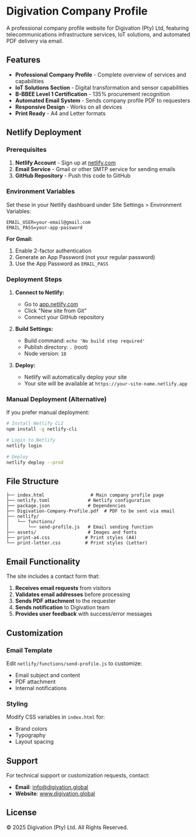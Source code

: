 # Digivation Company Profile

A professional company profile website for Digivation (Pty) Ltd, featuring telecommunications infrastructure services, IoT solutions, and automated PDF delivery via email.

## Features

- **Professional Company Profile** - Complete overview of services and capabilities
- **IoT Solutions Section** - Digital transformation and sensor capabilities
- **B-BBEE Level 1 Certification** - 135% procurement recognition
- **Automated Email System** - Sends company profile PDF to requesters
- **Responsive Design** - Works on all devices
- **Print Ready** - A4 and Letter formats

## Netlify Deployment

### Prerequisites

1. **Netlify Account** - Sign up at [netlify.com](https://netlify.com)
2. **Email Service** - Gmail or other SMTP service for sending emails
3. **GitHub Repository** - Push this code to GitHub

### Environment Variables

Set these in your Netlify dashboard under Site Settings > Environment Variables:

```
EMAIL_USER=your-email@gmail.com
EMAIL_PASS=your-app-password
```

**For Gmail:**

1. Enable 2-factor authentication
2. Generate an App Password (not your regular password)
3. Use the App Password as `EMAIL_PASS`

### Deployment Steps

1. **Connect to Netlify:**

   - Go to [app.netlify.com](https://app.netlify.com)
   - Click "New site from Git"
   - Connect your GitHub repository

2. **Build Settings:**

   - Build command: `echo 'No build step required'`
   - Publish directory: `.` (root)
   - Node version: `18`

3. **Deploy:**
   - Netlify will automatically deploy your site
   - Your site will be available at `https://your-site-name.netlify.app`

### Manual Deployment (Alternative)

If you prefer manual deployment:

```bash
# Install Netlify CLI
npm install -g netlify-cli

# Login to Netlify
netlify login

# Deploy
netlify deploy --prod
```

## File Structure

```
├── index.html                 # Main company profile page
├── netlify.toml              # Netlify configuration
├── package.json              # Dependencies
├── Digivation-Company-Profile.pdf  # PDF to be sent via email
├── netlify/
│   └── functions/
│       └── send-profile.js   # Email sending function
├── assets/                   # Images and fonts
├── print-a4.css             # Print styles (A4)
└── print-letter.css         # Print styles (Letter)
```

## Email Functionality

The site includes a contact form that:

1. **Receives email requests** from visitors
2. **Validates email addresses** before processing
3. **Sends PDF attachment** to the requester
4. **Sends notification** to Digivation team
5. **Provides user feedback** with success/error messages

## Customization

### Email Template

Edit `netlify/functions/send-profile.js` to customize:

- Email subject and content
- PDF attachment
- Internal notifications

### Styling

Modify CSS variables in `index.html` for:

- Brand colors
- Typography
- Layout spacing

## Support

For technical support or customization requests, contact:

- **Email**: info@digivation.global
- **Website**: www.digivation.global

## License

© 2025 Digivation (Pty) Ltd. All Rights Reserved.
